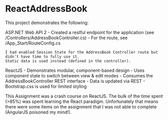 # ReactAddressBook

This project demonstrates the following:

ASP.NET Web API 2
	- Created a restful endpoint for the application (see /Controllers/AddressBookController.cs)
	- For the route, see /App_Start/RouteConfig.cs
	
	I had enabled Session State for the AddressBook Controller route but didn't have time to fully use it.
	Static data is used instead (defined in the controller).

ReactJS
	- Demonstrates modular, component-based design
	- Uses component state to switch between view & edit modes
	- Consumes the AddressBookController REST interface
	- Data is updated via REST
	- Bootstrap.css is used for limited styling

This Assignment was a crash course on ReactJS.  The bulk of the time spent (>85%) was spent learning the
React paradigm.  Unfortunately that means there were some items on the assignment that I was not able to
complete (AngularJS poisoned my mind!).